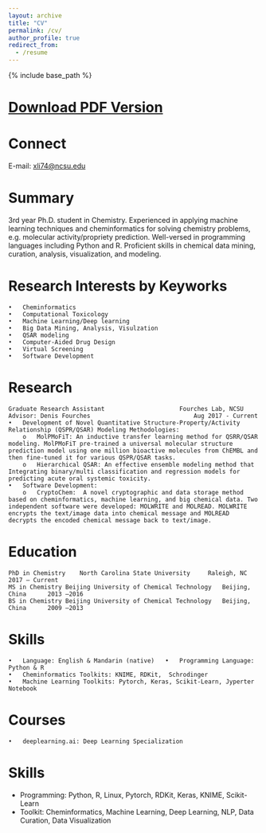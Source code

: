 ```yaml
---
layout: archive
title: "CV"
permalink: /cv/
author_profile: true
redirect_from:
  - /resume
---
```


{% include base_path %}

[Download PDF Version](http://XinhaoLi74.github.io/files/Xinhao_CV.pdf)
==

Connect
======
E-mail: xli74@ncsu.edu

Summary
======
3rd year Ph.D. student in Chemistry. Experienced in applying machine learning techniques and cheminformatics for solving chemistry problems, e.g. molecular activity/propriety prediction. Well-versed in programming languages including Python and R. Proficient skills in chemical data mining, curation, analysis, visualization, and modeling. 

Research Interests by Keyworks
======
    •	Cheminformatics
    •	Computational Toxicology
    •	Machine Learning/Deep learning
    •	Big Data Mining, Analysis, Visulzation	
    •	QSAR modeling
    •	Computer-Aided Drug Design
    •	Virtual Screening
    •	Software Development

Research
======
    Graduate Research Assistant						Fourches Lab, NCSU
    Advisor: Denis Fourches 							Aug 2017 - Current
    •	Development of Novel Quantitative Structure-Property/Activity Relationship (QSPR/QSAR) Modeling Methodologies:
        o	MolPMoFiT: An inductive transfer learning method for QSRR/QSAR modeling. MolPMoFiT pre-trained a universal molecular structure prediction model using one million bioactive molecules from ChEMBL and then fine-tuned it for various QSPR/QSAR tasks. 
        o	Hierarchical QSAR: An effective ensemble modeling method that Integrating binary/multi classification and regression models for predicting acute oral systemic toxicity.
    •	Software Development:
        o	CryptoChem:  A novel cryptographic and data storage method based on cheminformatics, machine learning, and big chemical data. Two independent software were developed: MOLWRITE and MOLREAD. MOLWRITE encrypts the text/image data into chemical message and MOLREAD decrypts the encoded chemical message back to text/image.

Education
======
    PhD in Chemistry	North Carolina State University		Raleigh, NC		2017 – Current
    MS in Chemistry	Beijing University of Chemical Technology	Beijing, China		2013 –2016
    BS in Chemistry	Beijing University of Chemical Technology	Beijing, China		2009 –2013
    
Skills
======
    •	Language: English & Mandarin (native)	•	Programming Language: Python & R
    •	Cheminformatics Toolkits: KNIME, RDKit,  Schrodinger
    •	Machine Learning Toolkits: Pytorch, Keras, Scikit-Learn, Jyperter Notebook
    
Courses
======
    •	deeplearning.ai: Deep Learning Specialization


Skills
======
* Programming:  Python, R, Linux, Pytorch, RDKit, Keras, KNIME, Scikit-Learn
* Toolkit:  Cheminformatics, Machine Learning, Deep Learning, NLP, Data Curation, Data Visualization



